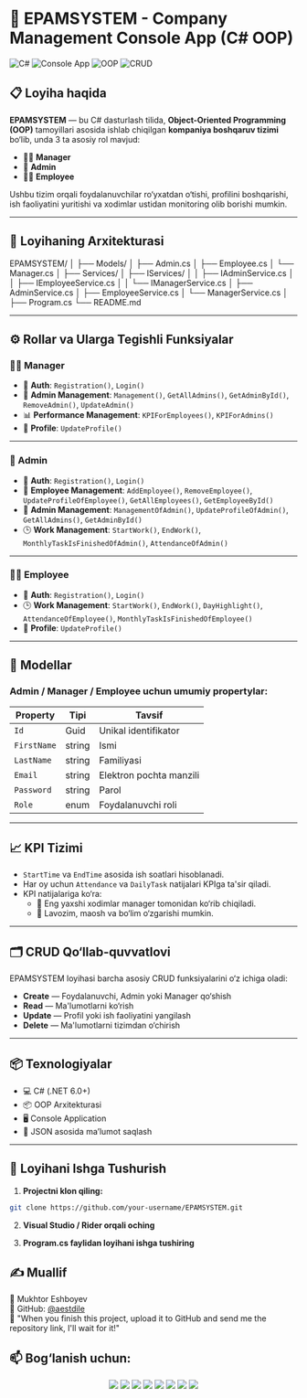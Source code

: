 # 🏢 EPAMSYSTEM - Company Management Console App (C# OOP)

![C#](https://img.shields.io/badge/C%23-.NET-blue) ![Console App](https://img.shields.io/badge/Platform-Console-orange) ![OOP](https://img.shields.io/badge/Architecture-OOP-green) ![CRUD](https://img.shields.io/badge/Operations-CRUD-yellow)

## 📋 Loyiha haqida

**EPAMSYSTEM** — bu C# dasturlash tilida, **Object-Oriented Programming (OOP)** tamoyillari asosida ishlab chiqilgan **kompaniya boshqaruv tizimi** bo‘lib, unda 3 ta asosiy rol mavjud:

- 👨‍💼 **Manager**
- 👤 **Admin**
- 👨‍💻 **Employee**

Ushbu tizim orqali foydalanuvchilar ro‘yxatdan o‘tishi, profilini boshqarishi, ish faoliyatini yuritishi va xodimlar ustidan monitoring olib borishi mumkin.

---

## 🧱 Loyihaning Arxitekturasi

EPAMSYSTEM/
│
├── Models/
│ ├── Admin.cs
│ ├── Employee.cs
│ └── Manager.cs
│
├── Services/
│ ├── IServices/
│ │ ├── IAdminService.cs
│ │ ├── IEmployeeService.cs
│ │ └── IManagerService.cs
│ ├── AdminService.cs
│ ├── EmployeeService.cs
│ └── ManagerService.cs
│
├── Program.cs
└── README.md


---

## ⚙️ Rollar va Ularga Tegishli Funksiyalar

### 👨‍💼 Manager

- 🔐 **Auth**: `Registration()`, `Login()`
- 👮 **Admin Management**: `Management()`, `GetAllAdmins()`, `GetAdminById()`, `RemoveAdmin()`, `UpdateAdmin()`
- 📊 **Performance Management**: `KPIForEmployees()`, `KPIForAdmins()`
- 👤 **Profile**: `UpdateProfile()`

---

### 👤 Admin

- 🔐 **Auth**: `Registration()`, `Login()`
- 👥 **Employee Management**: `AddEmployee()`, `RemoveEmployee()`, `UpdateProfileOfEmployee()`, `GetAllEmployees()`, `GetEmployeeById()`
- 👮 **Admin Management**: `ManagementOfAdmin()`, `UpdateProfileOfAdmin()`, `GetAllAdmins()`, `GetAdminById()`
- 🕒 **Work Management**: `StartWork()`, `EndWork()`, `MonthlyTaskIsFinishedOfAdmin()`, `AttendanceOfAdmin()`

---

### 👨‍💻 Employee

- 🔐 **Auth**: `Registration()`, `Login()`
- 🕒 **Work Management**: `StartWork()`, `EndWork()`, `DayHighlight()`, `AttendanceOfEmployee()`, `MonthlyTaskIsFinishedOfEmployee()`
- 👤 **Profile**: `UpdateProfile()`

---

## 🧩 Modellar

### Admin / Manager / Employee uchun umumiy propertylar:

| Property      | Tipi  | Tavsif                  |
|---------------|-------|--------------------------|
| `Id`          | Guid  | Unikal identifikator     |
| `FirstName`   | string| Ismi                     |
| `LastName`    | string| Familiyasi               |
| `Email`       | string| Elektron pochta manzili |
| `Password`    | string| Parol                    |
| `Role`        | enum  | Foydalanuvchi roli       |

---

## 📈 KPI Tizimi

- `StartTime` va `EndTime` asosida ish soatlari hisoblanadi.
- Har oy uchun `Attendance` va `DailyTask` natijalari KPIga ta'sir qiladi.
- KPI natijalariga ko‘ra:
  - 👑 Eng yaxshi xodimlar manager tomonidan ko‘rib chiqiladi.
  - 🔁 Lavozim, maosh va bo‘lim o‘zgarishi mumkin.

---

## 🗂 CRUD Qo‘llab-quvvatlovi

EPAMSYSTEM loyihasi barcha asosiy CRUD funksiyalarini o‘z ichiga oladi:

- **Create** — Foydalanuvchi, Admin yoki Manager qo‘shish
- **Read** — Ma'lumotlarni ko‘rish
- **Update** — Profil yoki ish faoliyatini yangilash
- **Delete** — Ma'lumotlarni tizimdan o‘chirish

---

## 📦 Texnologiyalar

- 💻 C# (.NET 6.0+)
- 📦 OOP Arxitekturasi
- 🖥 Console Application
- 📁 JSON asosida ma’lumot saqlash

---

## 🚀 Loyihani Ishga Tushurish

1. **Projectni klon qiling:**

```bash
git clone https://github.com/your-username/EPAMSYSTEM.git
```

2. **Visual Studio / Rider orqali oching**

3. **Program.cs faylidan loyihani ishga tushiring**

## ✍️ Muallif
👤 Mukhtor Eshboyev\
🔗 GitHub: [@aestdile](https://github.com/aestdile)\
📌 "When you finish this project, upload it to GitHub and send me the repository link, I'll wait for it!"

## 📫 Bog‘lanish uchun:
<div align="center">
  <a href="https://t.me/aestdile"><img src="https://img.shields.io/badge/Telegram-2CA5E0?style=for-the-badge&logo=telegram&logoColor=white" /></a>
  <a href="https://github.com/aestdile"><img src="https://img.shields.io/badge/GitHub-100000?style=for-the-badge&logo=github&logoColor=white" /></a>
  <a href="https://leetcode.com/aestdile"><img src="https://img.shields.io/badge/LeetCode-FFA116?style=for-the-badge&logo=leetcode&logoColor=black" /></a>
  <a href="https://linkedin.com/in/aestdile"><img src="https://img.shields.io/badge/LinkedIn-0077B5?style=for-the-badge&logo=linkedin&logoColor=white" /></a>
  <a href="https://youtube.com/@aestdile"><img src="https://img.shields.io/badge/YouTube-FF0000?style=for-the-badge&logo=youtube&logoColor=white" /></a>
  <a href="https://instagram.com/aestdile"><img src="https://img.shields.io/badge/Instagram-E4405F?style=for-the-badge&logo=instagram&logoColor=white" /></a>
  <a href="https://facebook.com/aestdile"><img src="https://img.shields.io/badge/Facebook-1877F2?style=for-the-badge&logo=facebook&logoColor=white" /></a>
  <a href="mailto:aestdile@gmail.com"><img src="https://img.shields.io/badge/Gmail-D14836?style=for-the-badge&logo=gmail&logoColor=white" /></a>
</div>


